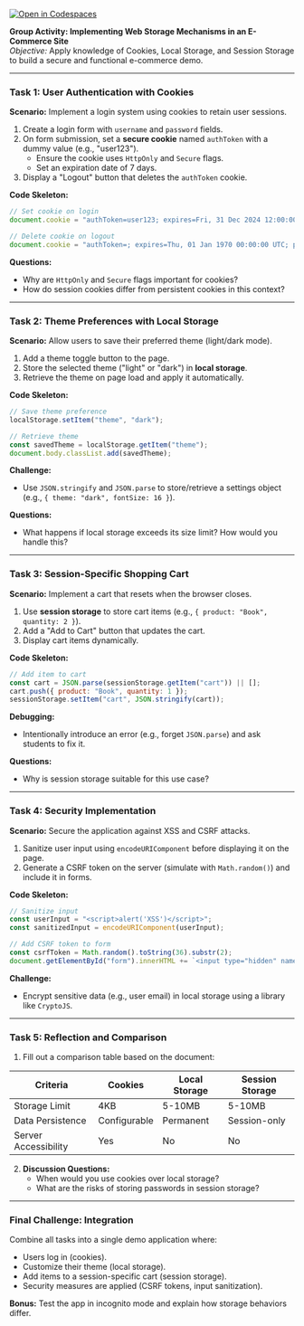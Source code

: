 [![Open in Codespaces](https://classroom.github.com/assets/launch-codespace-2972f46106e565e64193e422d61a12cf1da4916b45550586e14ef0a7c637dd04.svg)](https://classroom.github.com/open-in-codespaces?assignment_repo_id=18724103)

**Group Activity: Implementing Web Storage Mechanisms in an E-Commerce Site**  
*Objective:* Apply knowledge of Cookies, Local Storage, and Session Storage to build a secure and functional e-commerce demo.  

---

### **Task 1: User Authentication with Cookies**  
**Scenario:** Implement a login system using cookies to retain user sessions.  
1. Create a login form with `username` and `password` fields.  
2. On form submission, set a **secure cookie** named `authToken` with a dummy value (e.g., "user123").  
   - Ensure the cookie uses `HttpOnly` and `Secure` flags.  
   - Set an expiration date of 7 days.  
3. Display a "Logout" button that deletes the `authToken` cookie.  

**Code Skeleton:**  
```javascript
// Set cookie on login
document.cookie = "authToken=user123; expires=Fri, 31 Dec 2024 12:00:00 UTC; Secure; HttpOnly; path=/";

// Delete cookie on logout
document.cookie = "authToken=; expires=Thu, 01 Jan 1970 00:00:00 UTC; path=/";
```

**Questions:**  
- Why are `HttpOnly` and `Secure` flags important for cookies?  
- How do session cookies differ from persistent cookies in this context?  

---

### **Task 2: Theme Preferences with Local Storage**  
**Scenario:** Allow users to save their preferred theme (light/dark mode).  
1. Add a theme toggle button to the page.  
2. Store the selected theme ("light" or "dark") in **local storage**.  
3. Retrieve the theme on page load and apply it automatically.  

**Code Skeleton:**  
```javascript
// Save theme preference
localStorage.setItem("theme", "dark");

// Retrieve theme
const savedTheme = localStorage.getItem("theme");
document.body.classList.add(savedTheme);
```

**Challenge:**  
- Use `JSON.stringify` and `JSON.parse` to store/retrieve a settings object (e.g., `{ theme: "dark", fontSize: 16 }`).  

**Questions:**  
- What happens if local storage exceeds its size limit? How would you handle this?  

---

### **Task 3: Session-Specific Shopping Cart**  
**Scenario:** Implement a cart that resets when the browser closes.  
1. Use **session storage** to store cart items (e.g., `{ product: "Book", quantity: 2 }`).  
2. Add a "Add to Cart" button that updates the cart.  
3. Display cart items dynamically.  

**Code Skeleton:**  
```javascript
// Add item to cart
const cart = JSON.parse(sessionStorage.getItem("cart")) || [];
cart.push({ product: "Book", quantity: 1 });
sessionStorage.setItem("cart", JSON.stringify(cart));
```

**Debugging:**  
- Intentionally introduce an error (e.g., forget `JSON.parse`) and ask students to fix it.  

**Questions:**  
- Why is session storage suitable for this use case?  

---

### **Task 4: Security Implementation**  
**Scenario:** Secure the application against XSS and CSRF attacks.  
1. Sanitize user input using `encodeURIComponent` before displaying it on the page.  
2. Generate a CSRF token on the server (simulate with `Math.random()`) and include it in forms.  

**Code Skeleton:**  
```javascript
// Sanitize input
const userInput = "<script>alert('XSS')</script>";
const sanitizedInput = encodeURIComponent(userInput);

// Add CSRF token to form
const csrfToken = Math.random().toString(36).substr(2);
document.getElementById("form").innerHTML += `<input type="hidden" name="csrfToken" value="${csrfToken}">`;
```

**Challenge:**  
- Encrypt sensitive data (e.g., user email) in local storage using a library like `CryptoJS`.  

---

### **Task 5: Reflection and Comparison**  
1. Fill out a comparison table based on the document:  

| Criteria          | Cookies          | Local Storage    | Session Storage  |  
|-------------------|------------------|------------------|------------------|  
| Storage Limit     | 4KB              | 5-10MB           | 5-10MB           |  
| Data Persistence  | Configurable     | Permanent        | Session-only     |  
| Server Accessibility | Yes            | No               | No               |  

2. **Discussion Questions:**  
   - When would you use cookies over local storage?  
   - What are the risks of storing passwords in session storage?  

---

### **Final Challenge: Integration**  
Combine all tasks into a single demo application where:  
- Users log in (cookies).  
- Customize their theme (local storage).  
- Add items to a session-specific cart (session storage).  
- Security measures are applied (CSRF tokens, input sanitization).  

**Bonus:** Test the app in incognito mode and explain how storage behaviors differ.  
